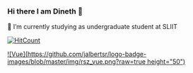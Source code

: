 ### Hi there I am Dineth 👋
🌱 I’m currently studying as undergraduate student at SLIIT

[![HitCount](http://hits.dwyl.com/dinethpiyumantha/dinethpiyumantha.svg)](http://hits.dwyl.com/dinethpiyumantha/dinethpiyumantha)


[![Vue](https://github.com/jalbertsr/logo-badge-images/blob/master/img/rsz_vue.png?raw=true height="50")](https://vuejs.org)





<!--
- 🔭 I’m currently working as a Freelancer
- 👯 I’m looking to collaborate on ...
- 🤔 I’m looking for help with ...
- 💬 Ask me about ...
- 📫 How to reach me: ...
- 😄 Pronouns: ...
- ⚡ Fun fact: ...
-->
